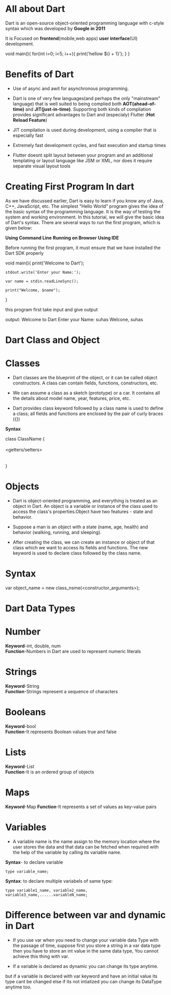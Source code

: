 # All about Dart

Dart is an open-source object-oriented programming language with c-style syntax which was developed by **Google in 2011**

It is Focused on **frontend**(mobile,web apps) **user interface**(UI) development. 

void main(){
    for(int i=0; i<5; i++){
        print('hellow ${i + 1}');
    }
}

# Benefits of Dart

* Use of async and awit for asynchronous programming.

* Dart is one of very few languages(and perhaps the only "mainstream" language) that is well suited to being complied both **AOT(ahead-of-time)** and **JIT(just-in-time)**. Supporting both kinds of compliation provides significant advantages to Dart and (especialy) Flutter (**Hot Reload Feature**)

* JIT compilation is used during development, using a complier that is especially fast

* Extremely fast development cycles, and fast execution and startup times

* Flutter doesnt split layout between your program and an additional templating or layout language like JSM or XML, nor does it require separate visual layout tools



# Creating First Program In dart

As we have discussed earlier, Dart is easy to learn if you know any of Java, C++, JavaScript, etc. The simplest "Hello World" program gives the idea of the basic syntax of the programming language. It is the way of testing the system and working environment. In this tutorial, we will give the basic idea of Dart's syntax. There are several ways to run the first program, which is given below:

**Using Command Line**
**Running on Browser**
**Using IDE**

Before running the first program, it must ensure that we have installed the Dart SDK properly

void main(){
    print('Welcome to Dart');

    stdout.write('Enter your Name:');

    var name = stdin.readLineSync();

    print("Welcome, $name");
}

this program first take input and give output

output: 
Welcome to Dart
Enter your Name: suhas 
Welcone, suhas


# Dart Class and Object

# Classes

* Dart classes are the blueprint of the object, or it can be called object constructors. A class can contain fields, functions, constructors, etc.

* We can assume a class as a sketch (prototype) or a car. It contains all the details about model name, year, features, price, etc.

* Dart provides class keyword followed by a class name is used to define a class; all fields and functions are enclosed by the pair of curly braces ({})

**Syntax**

class ClassName {  
   <fields>  
   <getters/setters>  
  <constructor>  
 <functions>  
}  

# Objects

* Dart is object-oriented programming, and everything is treated as an object in Dart. An object is a variable or instance of the class used to access the class's properties.Object have two features - state and behavior.

* Suppose a man is an object with a state (name, age, health) and behavior (walking, running, and sleeping).

* After creating the class, we can create an instance or object of that class which we want to access its fields and functions. The new keyword is used to declare class followed by the class name. 

# Syntax

var object_name = new class_nsme(<constructor_arguments>);


# Dart Data Types

# Number	
**Keyword**-int, double, num	
**Function**-Numbers in Dart are used to represent numeric literals

# Strings	
**Keyword**-String	
**Function**-Strings represent a sequence of characters

# Booleans	
**Keyword**-bool	
**Function**-It represents Boolean values true and false

# Lists	
**Keyword**-List	
**Function**-It is an ordered group of objects

# Maps	
**Keyword**-Map	
**Function**-It represents a set of values as key-value pairs

# Variables

* A variable name is the name assign to the memory location where the user stores the data and that data can be fetched when required with the help of the variable by calling its variable name.

__Syntax__- to declare variable

    type variable_name;

__Syntax__: to declare multiple variabels of same type:

    type variable1_name, variable2_name, variable3_name,......variableN_name;


# Difference between var and dynamic in Dart

* If you use var when you need to change your variable data Type with the passage of time, suppose first you store a string in a var data type then you have to store an int value in the same data type, You cannot achieve this thing with var.

* If a variable is declared as dynamic you can change its type anytime.

but if a variable is declared with var keyword and have an initial value its type cant be changed else if its not intialized you can change its DataType anytime too.






